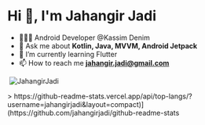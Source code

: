 <h1>Hi 👋, I'm Jahangir Jadi</h1>

- 🧑🏽‍💻 Android Developer @Kassim Denim
- 💬 Ask me about **Kotlin, Java, MVVM, Android Jetpack**
- 🌱 I’m currently learning Flutter
- 📫 How to reach me **jahangir.jadi@gmail.com**


<p>&nbsp;<img src="https://github-readme-stats.vercel.app/api?username=jahangirjadi&show_icons=true&locale=en" alt="JahangirJadi" /></p>
<p>>&nbsp;https://github-readme-stats.vercel.app/api/top-langs/?username=jahangirjadi&layout=compact)](https://github.com/jahangirjadi/github-readme-stats</p>


